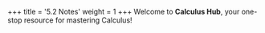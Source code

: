 +++
title = '5.2 Notes'
weight = 1
+++
Welcome to **Calculus Hub**, your one-stop resource for mastering Calculus!
